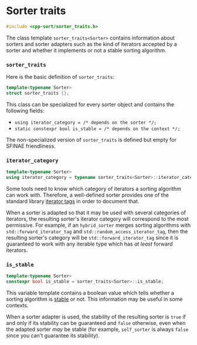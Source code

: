 # Sorter traits

```cpp
#include <cpp-sort/sorter_traits.h>
```

The class template `sorter_traits<Sorter>` contains information about
sorters and sorter adapters such as the kind of iterators accepted by
a sorter and whether it implements or not a stable sorting algorithm.

### `sorter_traits`

Here is the basic definition of `sorter_traits`:

```cpp
template<typename Sorter>
struct sorter_traits {};
```

This class can be specialized for every sorter object and contains the
following fields:

* `using iterator_category = /* depends on the sorter */;`
* `static constexpr bool is_stable = /* depends on the context */;`

The non-specialized version of `sorter_traits` is defined but empty for
SFINAE friendliness.

### `iterator_category`

```cpp
template<typename Sorter>
using iterator_category = typename sorter_traits<Sorter>::iterator_category;
```

Some tools need to know which category of iterators a sorting algorithm
can work with. Therefore, a well-defined sorter provides one of the standard
library [iterator tags](http://en.cppreference.com/w/cpp/iterator/iterator_tags)
in order to document that.

When a sorter is adapted so that it may be used with several categories of
iterators, the resulting sorter's iterator category will correspond to the
most permissive. For example, if an `hybrid_sorter` merges sorting algorithms
with `std::forward_iterator_tag` and `std::random_access_iterator_tag`, then
the resulting sorter's category will be `std::forward_iterator_tag` since it
is guaranteed to work with any iterable type which has *at least* forward
iterators.

### `is_stable`

```cpp
template<typename Sorter>
constexpr bool is_stable = sorter_traits<Sorter>::is_stable;
```

This variable template contains a boolean value which tells whether a sorting
algorithm is [stable](https://en.wikipedia.org/wiki/Sorting_algorithm#Stability)
or not. This information may be useful in some contexts.

When a sorter adapter is used, the stability of the resulting sorter is
`true` if and only if its stability can be guaranteed and `false` otherwise,
even when the adapted sorter *may* be stable (for example, `self_sorter` is
always `false` since you can't guarantee its stability).
